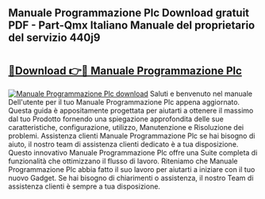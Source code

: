 ## Manuale Programmazione Plc Download gratuit PDF - Part-Qmx Italiano Manuale del proprietario del servizio 440j9

# <h2><a href="http://dfb8vq.blite.top/?on=Manuale+Programmazione+Plc">🔗Download 👉🔴 Manuale Programmazione Plc</a></h2>

[![Manuale Programmazione Plc download](https://i.imgur.com/lujVjoI.png)](http://dfb8vq.blite.top/?on=Manuale+Programmazione+Plc)
Saluti e benvenuto nel manuale Dell'utente per il tuo Manuale Programmazione Plc appena aggiornato. Questa guida è appositamente progettata per aiutarti a ottenere il massimo dal tuo Prodotto fornendo una spiegazione approfondita delle sue caratteristiche, configurazione, utilizzo, Manutenzione e Risoluzione dei problemi. Assistenza clienti Manuale Programmazione Plc se hai bisogno di aiuto, il nostro team di assistenza clienti dedicato è a tua disposizione. Questo innovativo Manuale Programmazione Plc offre una Suite completa di funzionalità che ottimizzano il flusso di lavoro. Riteniamo che Manuale Programmazione Plc abbia fatto il suo lavoro per aiutarti a iniziare con il tuo nuovo Gadget. Se hai bisogno di chiarimenti o assistenza, il nostro Team di assistenza clienti è sempre a tua disposizione.
